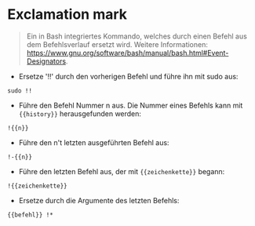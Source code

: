 # Exclamation mark

> Ein in Bash integriertes Kommando, welches durch einen Befehl aus dem Befehlsverlauf ersetzt wird.
> Weitere Informationen: <https://www.gnu.org/software/bash/manual/bash.html#Event-Designators>.

- Ersetze '!!' durch den vorherigen Befehl und führe ihn mit sudo aus:

`sudo !!`

- Führe den Befehl Nummer n aus. Die Nummer eines Befehls kann mit `{{history}}` herausgefunden werden:

`!{{n}}`

- Führe den n't letzten ausgeführten Befehl aus:

`!-{{n}}`

- Führe den letzten Befehl aus, der mit `{{zeichenkette}}` begann:

`!{{zeichenkette}}`

- Ersetze durch die Argumente des letzten Befehls:

`{{befehl}} !*`
